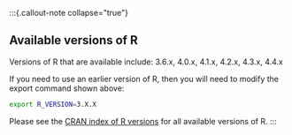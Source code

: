 :::{.callout-note collapse="true"}
## Available versions of R

Versions of R that are available include:
3.6.x, 4.0.x, 4.1.x, 4.2.x, 4.3.x, 4.4.x

If you need to use an earlier version of R, then you will need to modify the export command shown above:

```{.bash filename="Terminal"}
export R_VERSION=3.X.X
```

Please see the [CRAN index of R versions](https://cran.r-project.org/src/base/R-4/) for all available versions of R.
:::